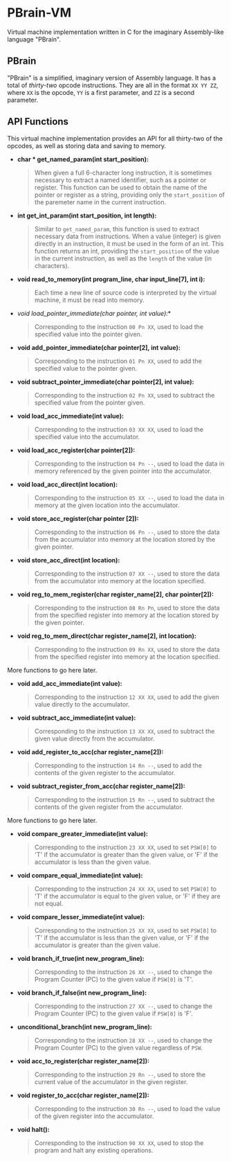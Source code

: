 PBrain-VM
=========

Virtual machine implementation written in C for the imaginary Assembly-like language "PBrain".


PBrain
-------

"PBrain" is a simplified, imaginary version of Assembly language. It has a total of *thirty-two* opcode instructions. They are all in the format `XX YY ZZ`, where `XX` is the opcode, `YY` is a first parameter, and `ZZ` is a second parameter.


API Functions
---------------------
This virtual machine implementation provides an API for all thirty-two of the opcodes, as well as storing data and saving to memory.

- **char * get_named_param(int start_position):**

	> When given a full 6-character long instruction, it is sometimes necessary to extract a named identifier, such as a pointer or register.
	> This function can be used to obtain the name of the pointer or register as a string, providing only the `start_position` of the paremeter name in the current instruction.

- **int get_int_param(int start_position, int length):**

	> Similar to `get_named_param`, this function is used to extract necessary data from instructions. When a value (integer) is given directly in an instruction,
	> it must be used in the form of an int. This function returns an int, providing the `start_position` of the value in the current instruction, as well as the `length` of the value (in characters).

- **void read_to_memory(int program_line, char input_line[7], int i):**
	
	> Each time a new line of source code is interpreted by the virtual machine, it must be read into memory.

- **void load_pointer_immediate(char* pointer, int value):**
	
	> Corresponding to the instruction `00 Pn XX`, used to load the specified value into the pointer given.

- **void add_pointer_immediate(char pointer[2], int value):**
	
	> Corresponding to the instruction `01 Pn XX`, used to add the specified value to the pointer given.

- **void subtract_pointer_immediate(char pointer[2], int value):**
	
	> Corresponding to the instruction `02 Pn XX`, used to subtract the specified value from the pointer given.

- **void load_acc_immediate(int value):**

	> Corresponding to the instruction `03 XX XX`, used to load the specified value into the accumulator.

- **void load_acc_register(char pointer[2]):**

	> Corresponding to the instruction `04 Pn --`, used to load the data in memory referenced by the given pointer into the accumulator.

- **void load_acc_direct(int location):**

	> Corresponding to the instruction `05 XX --`, used to load the data in memory at the given location into the accumulator.

- **void store_acc_register(char pointer [2]):**

	> Corresponding to the instruction `06 Pn --`, used to store the data from the accumulator into memory at the location stored by the given pointer.

- **void store_acc_direct(int location):**

	> Corresponding to the instruction `07 XX --`, used to store the data from the accumulator into memory at the location specified.

- **void reg_to_mem_register(char register_name[2], char pointer[2]):**

	> Corresponding to the instruction `08 Rn Pn`, used to store the data from the specified register into memory at the location stored by the given pointer.

- **void reg_to_mem_direct(char register_name[2], int location):**

	> Corresponding to the instruction `09 Rn XX`, used to store the data from the specified register into memory at the location specified.

More functions to go here later.

- **void add_acc_immediate(int value):**

	> Corresponding to the instruction `12 XX XX`, used to add the given value directly to the accumulator.

- **void subtract_acc_immediate(int value):**

	> Corresponding to the instruction `13 XX XX`, used to subtract the given value directly from the accumulator.

- **void add_register_to_acc(char register_name[2]):**

	> Corresponding to the instruction `14 Rn --`, used to add the contents of the given register to the accumulator.

- **void subtract_register_from_acc(char register_name[2]):**

	> Corresponding to the instruction `15 Rn --`, used to subtract the contents of the given register from the accumulator.

More functions to go here later.

- **void compare_greater_immediate(int value):**

	> Corresponding to the instruction `23 XX XX`, used to set `PSW[0]` to 'T' if the accumulator is greater than the given value, or 'F' if the accumulator is less than the given value.

- **void compare_equal_immediate(int value):**

	> Corresponding to the instruction `24 XX XX`, used to set `PSW[0]` to 'T' if the accumulator is equal to the given value, or 'F' if they are not equal.

- **void compare_lesser_immediate(int value):**

	> Corresponding to the instruction `25 XX XX`, used to set `PSW[0]` to 'T' if the accumulator is less than the given value, or 'F' if the accumulator is greater than the given value.

- **void branch_if_true(int new_program_line):**

	> Corresponding to the instruction `26 XX --`, used to change the Program Counter (PC) to the given value if `PSW[0]` is 'T'.

- **void branch_if_false(int new_program_line):**

	> Corresponding to the instruction `27 XX --`, used to change the Program Counter (PC) to the given value if `PSW[0]` is 'F'.

- **unconditional_branch(int new_program_line):**

	> Corresponding to the instruction `28 XX --`, used to change the Program Counter (PC) to the given value regardless of `PSW`.

- **void acc_to_register(char register_name[2]):**

	> Corresponding to the instruction `29 Rn --`, used to store the current value of the accumulator in the given register.

- **void register_to_acc(char register_name[2]):**

	> Corresponding to the instruction `30 Rn --`, used to load the value of the given register into the accumulator.

- **void halt():**

	> Corresponding to the instruction `90 XX XX`, used to stop the program and halt any existing operations.